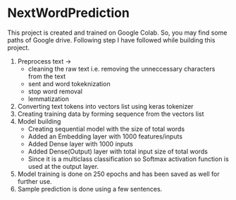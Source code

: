 # NextWordPrediction

This project is created and trained on Google Colab. So, you may find some paths of Google drive.
Following step I have followed while building this project.
  1. Preprocess text -> 
      * cleaning the raw text i.e. removing the unneccessary characters from the text
      * sent and word tokeknization
      * stop word removal
      * lemmatization
  2. Converting text tokens into vectors list using keras tokenizer
  3. Creating training data by forming sequence from the vectors list
  4. Model building
      * Creating sequential model with the size of total words
      * Added an Embedding layer with 1000 features/inputs
      * Added Dense layer with 1000 inputs
      * Added Dense(Output) layer with total input size of total words
      * Since it is a multiclass classification so Softmax activation function is used at the output layer.
  5. Model training is done on 250 epochs and has been saved as well for further use.
  6. Sample prediction is done using a few sentences.
  

